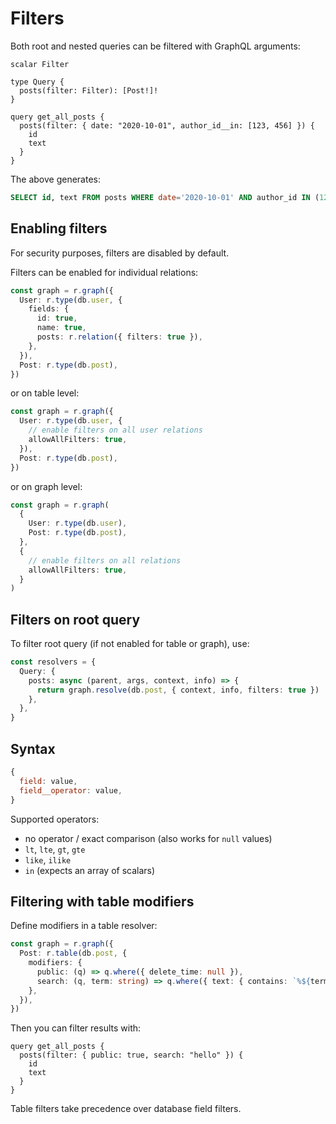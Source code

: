 # Filters

Both root and nested queries can be filtered with GraphQL arguments:

```gql
scalar Filter

type Query {
  posts(filter: Filter): [Post!]!
}

query get_all_posts {
  posts(filter: { date: "2020-10-01", author_id__in: [123, 456] }) {
    id
    text
  }
}
```

The above generates:

```sql
SELECT id, text FROM posts WHERE date='2020-10-01' AND author_id IN (123, 456)
```

## Enabling filters

For security purposes, filters are disabled by default.

Filters can be enabled for individual relations:

```ts
const graph = r.graph({
  User: r.type(db.user, {
    fields: {
      id: true,
      name: true,
      posts: r.relation({ filters: true }),
    },
  }),
  Post: r.type(db.post),
})
```

or on table level:

```ts
const graph = r.graph({
  User: r.type(db.user, {
    // enable filters on all user relations
    allowAllFilters: true,
  }),
  Post: r.type(db.post),
})
```

or on graph level:

```ts
const graph = r.graph(
  {
    User: r.type(db.user),
    Post: r.type(db.post),
  },
  {
    // enable filters on all relations
    allowAllFilters: true,
  }
)
```

## Filters on root query

To filter root query (if not enabled for table or graph), use:

```ts
const resolvers = {
  Query: {
    posts: async (parent, args, context, info) => {
      return graph.resolve(db.post, { context, info, filters: true })
    },
  },
}
```

## Syntax

```js
{
  field: value,
  field__operator: value,
}
```

Supported operators:

- no operator / exact comparison (also works for `null` values)
- `lt`, `lte`, `gt`, `gte`
- `like`, `ilike`
- `in` (expects an array of scalars)

## Filtering with table modifiers

Define modifiers in a table resolver:

```ts
const graph = r.graph({
  Post: r.table(db.post, {
    modifiers: {
      public: (q) => q.where({ delete_time: null }),
      search: (q, term: string) => q.where({ text: { contains: `%${term}%` } }),
    },
  }),
})
```

Then you can filter results with:

```gql
query get_all_posts {
  posts(filter: { public: true, search: "hello" }) {
    id
    text
  }
}
```

Table filters take precedence over database field filters.
